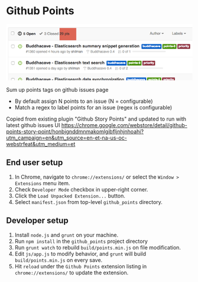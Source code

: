 Github Points
===========

![Screenshot of github_points](img/screenshot.png)

Sum up points tags on github issues page
 - By default assign N points to an issue (N = configurable)
 - Match a regex to label points for an issue (regex is configurable)

Copied from existing plugin "Github Story Points" and updated to run with latest github issues UI https://chrome.google.com/webstore/detail/github-points-story-point/honbjgnddmnmakomlgibfljnhjnhoahj?utm_campaign=en&utm_source=en-et-na-us-oc-webstrfeat&utm_medium=et

## End user setup

1. In Chrome, navigate to `chrome://extensions/` or select the `Window > Extensions` menu item.
2. Check `Developer Mode` checkbox in upper-right corner.
3. Click the `Load Unpacked Extension...` button.
4. Select `manifest.json` from top-level `github_points` directory.

## Developer setup

1. Install `node.js` and `grunt` on your machine.
2. Run `npm install` in the `github_points` project directory
3. Run `grunt watch` to rebuild `build/points.min.js` on file modification.
4. Edit `js/app.js` to modify behavior, and `grunt` will build `build/points.min.js` on every save.
5. Hit `reload` under the `Github Points` extension listing in  `chrome://extensions/` to update the extension.
